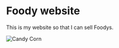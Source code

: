 # Foody website

This is my website so that I can sell Foodys.

![Candy Corn](/yuna-homepage/Candy%20Corn.jpg)
